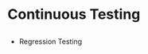 # Continuous Testing

<!--
https://www.linkedin.com/learning/api-testing-foundations/stand-out-as-an-api-tester
https://www.linkedin.com/learning/software-testing-foundations-test-management/starting-out-with-test-management
https://www.linkedin.com/learning/programming-foundations-software-testing-qa/set-the-standard-with-quality-assurance-qa
https://www.linkedin.com/learning/test-automation-foundations/build-a-foundation-of-test-automation
-->

##

- Regression Testing
